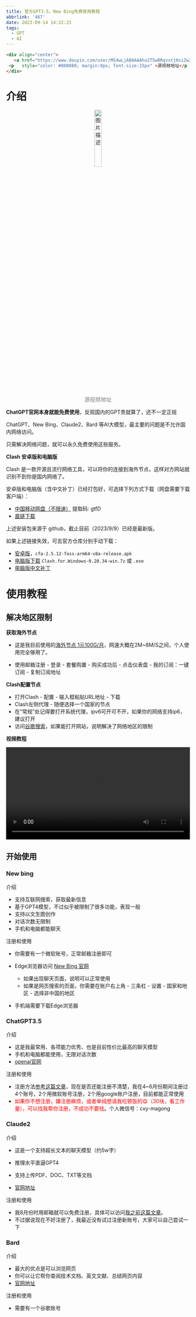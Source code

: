 ```yaml
---
title: 官方GPT3-5、New Bing免费使用教程
abbrlink: '467'
date: 2023-09-14 14:22:23
tags: 
  - GPT
  - AI
---
```

```html
<div align="center">
   <a href="https://www.douyin.com/user/MS4wLjABAAAAho2T5wBRqvxtjHsiZwZRLd6ez9qWREWsVifpeguz3lKSo8-y52whfIgjiOmGNMdu"  target="_blank"><img width="20%" src="//p9-pc-sign.douyinpic.com/tos-cn-i-0004/114ce750560a44949fbccae7e9057d09~tplv-dy-cropcenter:323:430.jpeg?biz_tag=pcweb_cover&amp;from=3213915784&amp;s=PackSourceEnum_PUBLISH&amp;sc=cover&amp;se=true&amp;sh=323_430&amp;x-expires=2009955600&amp;x-signature=oCwtVEMIQaXOKuR%2Bf8C%2Bj342aSQ%3D" alt="图片描述" style="display: block; text-align: center; margin-top: 5px; font-size: 14px;"></a>
 <p   style="color: #808080; margin:0px; font-size:15px" >源视频地址</p >
</div>

```

# 介绍
<div align="center">
   <a href="https://www.douyin.com/user/MS4wLjABAAAAho2T5wBRqvxtjHsiZwZRLd6ez9qWREWsVifpeguz3lKSo8-y52whfIgjiOmGNMdu"  target="_blank"><img width="20%" src="//p9-pc-sign.douyinpic.com/tos-cn-i-0004/114ce750560a44949fbccae7e9057d09~tplv-dy-cropcenter:323:430.jpeg?biz_tag=pcweb_cover&amp;from=3213915784&amp;s=PackSourceEnum_PUBLISH&amp;sc=cover&amp;se=true&amp;sh=323_430&amp;x-expires=2009955600&amp;x-signature=oCwtVEMIQaXOKuR%2Bf8C%2Bj342aSQ%3D" alt="图片描述" style="display: block; text-align: center; margin-top: 5px; font-size: 14px;"></a>
 <p   style="color: #808080; margin:0px; font-size:15px" >源视频地址</p >
</div>



**ChatGPT官网本身就能免费使用**，反观国内的GPT贵就算了，还不一定正规

ChatGPT、New Bing、Claude2、Bard 等AI大模型，最主要的问题是不允许国内网络访问。

只需解决网络问题，就可以永久免费使用这些服务。



**Clash 安卓版和电脑版**

Clash 是一款开源且流行网络工具，可以将你的连接到海外节点，这样对方网站就识别不到你是国内网络了。

安卓版和电脑版（含中文补丁）已经打包好，可选择下列方式下载（网盘需要下载客户端）：

- [中国移动网盘（不限速）](https://caiyun.139.com/m/i?0H5CKB4X7B7QV)  提取码: gtfD
- [直链下载](https://sv-v.magong.site/resource/blog/467/Clash.zip)



上述安装包来源于 github，截止目前（2023/9/9）已经是最新版。

如果上述链接失效，可去官方仓库分别手动下载：

 - [安卓版](https://github.com/Kr328/ClashForAndroid/releases)，`cfa-2.5.12-foss-arm64-v8a-release.apk`
 - [电脑版下载](https://github.com/Fndroid/clash_for_windows_pkg/releases)  `Clash.for.Windows-0.20.34-win.7z` 或 `.exe` 
 - [电脑版中文补丁](https://github.com/BoyceLig/Clash_Chinese_Patch) 



# 使用教程

## 解决地区限制

**获取海外节点**

- 这是我目前使用的[海外节点 1元100G/月](https://jscloud.cc/signup.html?version=1.0&pcc=bcbfcc5269551b21)，网速大概在2M~8M/S之间，个人使用完全够用了。

- 使用邮箱注册 - 登录 - 套餐购置 - 购买成功后 - 点击仪表盘 - 我的订阅：一键订阅 - 复制订阅地址




**Clash配置节点**

- 打开Clash - 配置 - 输入框粘贴URL地址 - 下载
- Clash左侧代理 - 随便选择一个国家的节点
- 在“常规”处记得要打开系统代理，ipv6可开可不开，如果你的网络支持ip6，建议打开
- 访问[谷歌搜索](https://www.google.com/)，如果能打开网站，说明解决了网络地区的限制



**视频教程**

<video width="100%" controls>
  <source src="https://sv-v.magong.site/dat/blog/467/clash%E4%BD%BF%E7%94%A8.mp4" type="video/mp4">
  无法加载内容/资源，请联系作者解决
</video>




## 开始使用
### New bing


介绍

- 支持互联网搜索，获取最新信息
- 基于GPT4模型，不过似乎被限制了很多功能，表现一般
- 支持以文生图创作
- 对话次数无限制
- 手机和电脑都能聊天



注册和使用

- 你需要有一个微软账号，正常邮箱注册即可
- Edge浏览器访问 [New Bing 官网](https://www.bing.com/new) 
  - 如果出现聊天页面，说明可以正常使用
  - 如果是网页搜索的页面，你需要在账户右上角 - 三条杠 - 设置 - 国家和地区 - 选择非中国的地区

- 手机端需要下载Edge浏览器



### ChatGPT3.5

介绍

- 这是我最常用、各项能力优秀、也是目前性价比最高的聊天模型
- 手机和电脑都能使用，无限对话次数
- [openai官网](https://chat.openai.com/)



注册和使用

- 注册方法[参考这篇文章](https://zyicu.cn/?p=15453)，现在是否还能注册不清楚，我在4~6月份期间注册过4个账号，2个用微软账号注册，2个用google账户注册，目前都能正常使用
- <font color=red>如果你不想注册，嫌注册麻烦，或者单纯想请我吃顿饭的:yum:（30块，看工作量），可以找我帮你注册，不成功不要钱</font>。个人微信号：cxy-magong



### Claude2

介绍

- 这是一个支持超长文本的聊天模型（约5w字）
- 推理水平直逼GPT4
- 支持上传PDF、DOC、TXT等文档

- [官网地址](https://claude.ai/)



注册和使用

- 我8月份时用邮箱就可以免费注册，具体可以访问[我之前这篇文章](https://magong.site/16d0/)。
- 不过据说现在不好注册了，我最近没有试过注册新账号，大家可以自己尝试一下



### Bard

介绍

- 最大的优点是可以浏览网页
- 你可以让它帮你查阅技术文档、英文文献、总结网页内容
- [官网地址](https://bard.google.com/)



注册和使用

- 需要有一个谷歌账号
